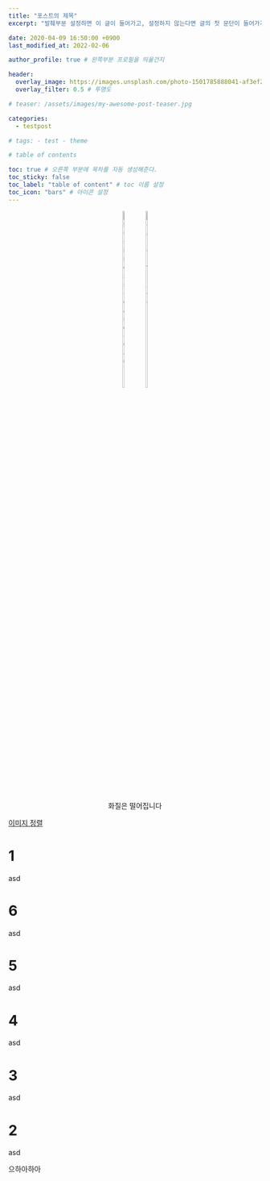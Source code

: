 ```yaml
---
title: "포스트의 제목"
excerpt: "발췌부분 설정하면 이 글이 들어가고, 설정하지 않는다면 글의 첫 문단이 들어가게됨"

date: 2020-04-09 16:50:00 +0900
last_modified_at: 2022-02-06

author_profile: true # 왼쪽부분 프로필을 띄울건지

header:
  overlay_image: https://images.unsplash.com/photo-1501785888041-af3ef285b470?ixlib=rb-1.2.1&ixid=eyJhcHBfaWQiOjEyMDd9&auto=format&fit=crop&w=1350&q=80
  overlay_filter: 0.5 # 투명도

# teaser: /assets/images/my-awesome-post-teaser.jpg

categories:
  - testpost

# tags: - test - theme

# table of contents

toc: true # 오른쪽 부분에 목차를 자동 생성해준다.
toc_sticky: false
toc_label: "table of content" # toc 이름 설정
toc_icon: "bars" # 아이콘 설정
---
```


<figure align="center">
<a href="https://ibb.co/f8dyKSY"><img src="https://i.ibb.co/ZHzFwJ6/business-card-640.jpg" alt="business-card-640" border="0" width="10%" height="30%"></a>
<a href="https://ibb.co/cr8PDxt"><img src="https://i.ibb.co/G5MXcFk/card-fixed.png" alt="card-fixed" border="0" width="10%" height="30%"></a>
<figcaption align="center">화질은 떨어집니다</figcaption>
</figure>

[이미지 정렬](https://0soo.tistory.com/227)

# 1

asd

# 6

asd

# 5

asd

# 4

asd

# 3

asd

# 2

asd

으하아하아

